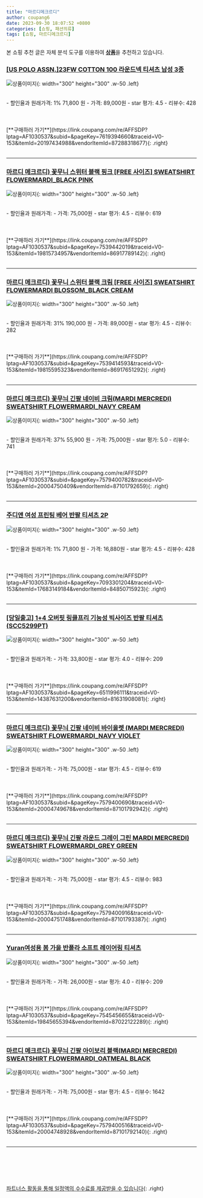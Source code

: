 ```yaml
---
title: "마르디메크르디"
author: coupang6
date: 2023-09-30 18:07:52 +0800
categories: [쇼핑, 패션의류]
tags: [쇼핑, 마르디메크르디]
---
```


본 쇼핑 추천 글은 자체 분석 도구를 이용하여 [**상품**](https://link.coupang.com/a/bao1ui)을 추천하고 있습니다.

### [[US POLO ASSN.]23FW COTTON 100 라운드넥 티셔츠 남성 3종](https://link.coupang.com/re/AFFSDP?lptag=AF1030537&subid=&pageKey=7619394660&traceid=V0-153&itemId=20197434988&vendorItemId=87288318677)

![상품이미지](https://thumbnail6.coupangcdn.com/thumbnails/remote/230x230ex/image/vendor_inventory/dbdc/549ffddd020a8519b42e11987299466625ed1c60f4dd9b89d35fb55623b0.jpg){: width="300" height="300" .w-50 .left}


<br>
- 할인율과 원래가격: 1%  71,800   원
- 가격: 89,000원
- star 평가: 4.5
- 리뷰수: 428
<br>
<br>
<br>
<br>
[**구매하러 가기**](https://link.coupang.com/re/AFFSDP?lptag=AF1030537&subid=&pageKey=7619394660&traceid=V0-153&itemId=20197434988&vendorItemId=87288318677){: .right}
<br>
<br>

---

### [마르디 메크르디) 꽃무니 스위터 블랙 핑크 [FREE 사이즈] SWEATSHIRT FLOWERMARDI_BLACK PINK](https://link.coupang.com/re/AFFSDP?lptag=AF1030537&subid=&pageKey=7539442019&traceid=V0-153&itemId=19815734957&vendorItemId=86917789142)

![상품이미지](https://thumbnail9.coupangcdn.com/thumbnails/remote/230x230ex/image/vendor_inventory/ccae/7b91e530353ba0d9bc218150e6689072587a68ca5b92c6de1abb67e37514.jpg){: width="300" height="300" .w-50 .left}


<br>
- 할인율과 원래가격: 
- 가격: 75,000원
- star 평가: 4.5
- 리뷰수: 619
<br>
<br>
<br>
<br>
[**구매하러 가기**](https://link.coupang.com/re/AFFSDP?lptag=AF1030537&subid=&pageKey=7539442019&traceid=V0-153&itemId=19815734957&vendorItemId=86917789142){: .right}
<br>
<br>

---

### [마르디 메크르디) 꽃무니 스위터 블랙 크림 [FREE 사이즈] SWEATSHIRT FLOWERMARDI BLOSSOM_BLACK CREAM](https://link.coupang.com/re/AFFSDP?lptag=AF1030537&subid=&pageKey=7539414593&traceid=V0-153&itemId=19815595323&vendorItemId=86917651292)

![상품이미지](https://thumbnail10.coupangcdn.com/thumbnails/remote/230x230ex/image/vendor_inventory/8ba6/b149671d82b617528a3afbacc76a859b54ffe415394639bf0109f1fe56a6.jpg){: width="300" height="300" .w-50 .left}


<br>
- 할인율과 원래가격: 31%  190,000   원
- 가격: 89,000원
- star 평가: 4.5
- 리뷰수: 282
<br>
<br>
<br>
<br>
[**구매하러 가기**](https://link.coupang.com/re/AFFSDP?lptag=AF1030537&subid=&pageKey=7539414593&traceid=V0-153&itemId=19815595323&vendorItemId=86917651292){: .right}
<br>
<br>

---

### [마르디 메크르디) 꽃무늬 긴팔 네이비 크림(MARDI MERCREDI) SWEATSHIRT FLOWERMARDI_NAVY CREAM](https://link.coupang.com/re/AFFSDP?lptag=AF1030537&subid=&pageKey=7579400782&traceid=V0-153&itemId=20004750409&vendorItemId=87101792659)

![상품이미지](https://thumbnail7.coupangcdn.com/thumbnails/remote/230x230ex/image/vendor_inventory/634c/fb96a428cf0e5683c4feac57c61b54a1bb010518b154b4fe3bf7eff16cd0.jpg){: width="300" height="300" .w-50 .left}


<br>
- 할인율과 원래가격: 37%  55,900   원
- 가격: 75,000원
- star 평가: 5.0
- 리뷰수: 741
<br>
<br>
<br>
<br>
[**구매하러 가기**](https://link.coupang.com/re/AFFSDP?lptag=AF1030537&subid=&pageKey=7579400782&traceid=V0-153&itemId=20004750409&vendorItemId=87101792659){: .right}
<br>
<br>

---

### [주디앤 여성 프린팅 베어 반팔 티셔츠 2P](https://link.coupang.com/re/AFFSDP?lptag=AF1030537&subid=&pageKey=7093301204&traceid=V0-153&itemId=17683149184&vendorItemId=84850715923)

![상품이미지](https://thumbnail6.coupangcdn.com/thumbnails/remote/230x230ex/image/vendor_inventory/5796/71e39599e7c0562fbdf9d821f424255acfadde887256d5b3ed94355a7021.jpg){: width="300" height="300" .w-50 .left}


<br>
- 할인율과 원래가격: 1%  71,800   원
- 가격: 16,880원
- star 평가: 4.5
- 리뷰수: 428
<br>
<br>
<br>
<br>
[**구매하러 가기**](https://link.coupang.com/re/AFFSDP?lptag=AF1030537&subid=&pageKey=7093301204&traceid=V0-153&itemId=17683149184&vendorItemId=84850715923){: .right}
<br>
<br>

---

### [[당일출고] 1+4 오버핏 링클프리 기능성 빅사이즈 반팔 티셔츠 (SCC5299PT)](https://link.coupang.com/re/AFFSDP?lptag=AF1030537&subid=&pageKey=6511996111&traceid=V0-153&itemId=14387631200&vendorItemId=81631908081)

![상품이미지](https://thumbnail9.coupangcdn.com/thumbnails/remote/230x230ex/image/vendor_inventory/b826/0c356619c4f428dca58c75d89bc707f5d858f6965e7c28025af33ee331fd.jpg){: width="300" height="300" .w-50 .left}


<br>
- 할인율과 원래가격: 
- 가격: 33,800원
- star 평가: 4.0
- 리뷰수: 209
<br>
<br>
<br>
<br>
[**구매하러 가기**](https://link.coupang.com/re/AFFSDP?lptag=AF1030537&subid=&pageKey=6511996111&traceid=V0-153&itemId=14387631200&vendorItemId=81631908081){: .right}
<br>
<br>

---

### [마르디 메크르디) 꽃무늬 긴팔 네이비 바이올렛 (MARDI MERCREDI) SWEATSHIRT FLOWERMARDI_NAVY VIOLET](https://link.coupang.com/re/AFFSDP?lptag=AF1030537&subid=&pageKey=7579400690&traceid=V0-153&itemId=20004749678&vendorItemId=87101792942)

![상품이미지](https://thumbnail7.coupangcdn.com/thumbnails/remote/230x230ex/image/vendor_inventory/8ba1/40f5084185ef825d17f072085c94fe3c43d7a2891ebf0c884bd584a54be2.jpg){: width="300" height="300" .w-50 .left}


<br>
- 할인율과 원래가격: 
- 가격: 75,000원
- star 평가: 4.5
- 리뷰수: 619
<br>
<br>
<br>
<br>
[**구매하러 가기**](https://link.coupang.com/re/AFFSDP?lptag=AF1030537&subid=&pageKey=7579400690&traceid=V0-153&itemId=20004749678&vendorItemId=87101792942){: .right}
<br>
<br>

---

### [마르디 메크르디) 꽃무늬 긴팔 라운드 그레이 그린 MARDI MERCREDI) SWEATSHIRT FLOWERMARDI_GREY GREEN](https://link.coupang.com/re/AFFSDP?lptag=AF1030537&subid=&pageKey=7579400916&traceid=V0-153&itemId=20004751748&vendorItemId=87101793387)

![상품이미지](https://thumbnail9.coupangcdn.com/thumbnails/remote/230x230ex/image/vendor_inventory/bbc2/f37b13b04cabd4f8778c7b9a72cd8238482cb5b16d2accd1763f1334a7c7.jpg){: width="300" height="300" .w-50 .left}


<br>
- 할인율과 원래가격: 
- 가격: 75,000원
- star 평가: 4.5
- 리뷰수: 983
<br>
<br>
<br>
<br>
[**구매하러 가기**](https://link.coupang.com/re/AFFSDP?lptag=AF1030537&subid=&pageKey=7579400916&traceid=V0-153&itemId=20004751748&vendorItemId=87101793387){: .right}
<br>
<br>

---

### [Yuran여성용 봄 가을 반폴라 소프트 레이어링 티셔츠](https://link.coupang.com/re/AFFSDP?lptag=AF1030537&subid=&pageKey=7545456655&traceid=V0-153&itemId=19845655394&vendorItemId=87022122289)

![상품이미지](https://thumbnail10.coupangcdn.com/thumbnails/remote/230x230ex/image/vendor_inventory/4308/6c4c1c0a8ecef447873a0d9ad4a8f06c17d6d5fa959e89ce12230d68abf0.jpg){: width="300" height="300" .w-50 .left}


<br>
- 할인율과 원래가격: 
- 가격: 26,000원
- star 평가: 4.0
- 리뷰수: 209
<br>
<br>
<br>
<br>
[**구매하러 가기**](https://link.coupang.com/re/AFFSDP?lptag=AF1030537&subid=&pageKey=7545456655&traceid=V0-153&itemId=19845655394&vendorItemId=87022122289){: .right}
<br>
<br>

---

### [마르디 메크르디) 꽃무늬 긴팔 아이보리 블랙(MARDI MERCREDI) SWEATSHIRT FLOWERMARDI_OATMEAL BLACK](https://link.coupang.com/re/AFFSDP?lptag=AF1030537&subid=&pageKey=7579400516&traceid=V0-153&itemId=20004748928&vendorItemId=87101792140)

![상품이미지](https://thumbnail7.coupangcdn.com/thumbnails/remote/230x230ex/image/vendor_inventory/e4c9/f25e133d07cec84a98f834711b19587ea539fc14564cfe36c75acbae1278.jpg){: width="300" height="300" .w-50 .left}


<br>
- 할인율과 원래가격: 
- 가격: 75,000원
- star 평가: 4.5
- 리뷰수: 1642
<br>
<br>
<br>
<br>
[**구매하러 가기**](https://link.coupang.com/re/AFFSDP?lptag=AF1030537&subid=&pageKey=7579400516&traceid=V0-153&itemId=20004748928&vendorItemId=87101792140){: .right}
<br>
<br>

---
<br><br><br><br><br> [파트너스 활동을 통해 일정액의 수수료를 제공받을 수 있습니다](https://link.coupang.com/a/bao1ui){: .right}
